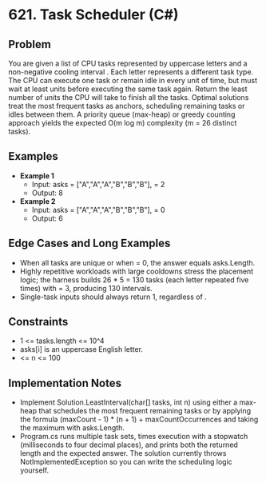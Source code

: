# 621. Task Scheduler (C#)

## Problem
You are given a list of CPU tasks represented by uppercase letters and a non-negative cooling interval 
. Each letter represents a different task type. The CPU can execute one task or remain idle in every unit of time, but must wait at least 
 units before executing the same task again. Return the least number of units the CPU will take to finish all the tasks. Optimal solutions treat the most frequent tasks as anchors, scheduling remaining tasks or idles between them. A priority queue (max-heap) or greedy counting approach yields the expected O(m log m) complexity (m = 26 distinct tasks).

## Examples
- **Example 1**
  - Input: 	asks = ["A","A","A","B","B","B"], 
 = 2
  - Output: 8
- **Example 2**
  - Input: 	asks = ["A","A","A","B","B","B"], 
 = 0
  - Output: 6

## Edge Cases and Long Examples
- When all tasks are unique or when 
 = 0, the answer equals 	asks.Length.
- Highly repetitive workloads with large cooldowns stress the placement logic; the harness builds 26 * 5 = 130 tasks (each letter repeated five times) with 
 = 3, producing 130 intervals.
- Single-task inputs should always return 1, regardless of 
.

## Constraints
- 1 <= tasks.length <= 10^4
- 	asks[i] is an uppercase English letter.
-   <= n <= 100

## Implementation Notes
- Implement Solution.LeastInterval(char[] tasks, int n) using either a max-heap that schedules the most frequent remaining tasks or by applying the formula (maxCount - 1) * (n + 1) + maxCountOccurrences and taking the maximum with 	asks.Length.
- Program.cs runs multiple task sets, times execution with a stopwatch (milliseconds to four decimal places), and prints both the returned length and the expected answer. The solution currently throws NotImplementedException so you can write the scheduling logic yourself.
